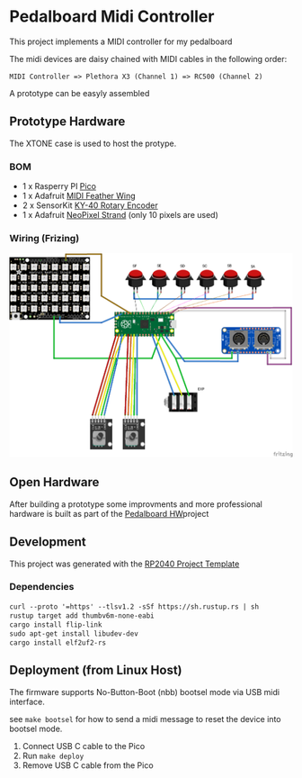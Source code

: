 # Pedalboard Midi Controller

This project implements a MIDI controller for my pedalboard

The midi devices are daisy chained with MIDI cables in the following order:

```
MIDI Controller => Plethora X3 (Channel 1) => RC500 (Channel 2)
```

A prototype can be easyly assembled

## Prototype Hardware 

The XTONE case is used to host the protype.

### BOM

* 1 x Rasperry PI [Pico](https://www.raspberrypi.com/products/raspberry-pi-pico/)
* 1 x Adafruit [MIDI Feather Wing](https://www.adafruit.com/product/4740) 
* 2 x SensorKit [KY-40 Rotary Encoder](https://sensorkit.joy-it.net/en/sensors/ky-040)
* 1 x Adafruit [NeoPixel Strand](https://www.adafruit.com/product/3631) (only 10 pixels are used)

### Wiring (Frizing)

![Breadboard Wiring](doc/wiring.png)


## Open Hardware
After building a prototype some improvments and more professional hardware is built as part of the 
[Pedalboard HW](https://github.com/pedalboard/pedalboard-hw)project

## Development
This project was generated with the [RP2040 Project Template](https://github.com/rp-rs/rp2040-project-template)

### Dependencies

```
curl --proto '=https' --tlsv1.2 -sSf https://sh.rustup.rs | sh
rustup target add thumbv6m-none-eabi
cargo install flip-link
sudo apt-get install libudev-dev
cargo install elf2uf2-rs
```


## Deployment (from Linux Host)

The firmware supports No-Button-Boot (nbb) bootsel mode via USB midi interface.

see `make bootsel` for how to send a midi message to reset the device into bootsel mode.

1. Connect USB C cable to the Pico
4. Run `make deploy`
5. Remove USB C cable from the Pico
